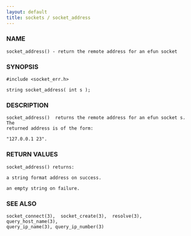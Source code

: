 ```yaml
---
layout: default
title: sockets / socket_address
---
```


### NAME

    socket_address() - return the remote address for an efun socket

### SYNOPSIS

    #include <socket_err.h>

    string socket_address( int s );

### DESCRIPTION

    socket_address()  returns the remote address for an efun socket s.  The
    returned address is of the form:

    "127.0.0.1 23".

### RETURN VALUES

    socket_address() returns:

    a string format address on success.

    an empty string on failure.

### SEE ALSO

    socket_connect(3),  socket_create(3),  resolve(3),  query_host_name(3),
    query_ip_name(3), query_ip_number(3)
